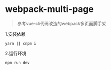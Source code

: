 # webpack-multi-page
> 参考vue-cli代码改造的webpack多页面脚手架

1.安装依赖
  
```
yarn || cnpm i
```
  
2.运行环境

```
npm run dev
```



